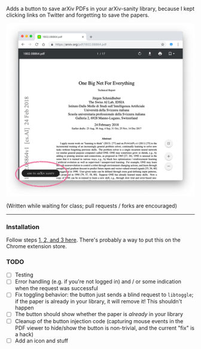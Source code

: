 Adds a button to save arXiv PDFs in your arXiv-sanity library, because I kept clicking links on Twitter and forgetting to save the papers.

![](screenshot.png)

(Written while waiting for class; pull requests / forks are encouraged)

---

### Installation

Follow steps [1, 2, and 3 here](https://developer.chrome.com/extensions/getstarted#manifest). There's probably a way to put this on the Chrome extension store.

### TODO

- [ ] Testing
- [ ] Error handling (e.g. if you're not logged in) and / or some indication when the request was successful
- [ ] Fix toggling behavior: the button just sends a blind request to `libtoggle`; if the paper is already in your library, it will remove it! This shouldn't happen
- [ ] The button should show whether the paper is *already* in your library
- [ ] Cleanup of the button injection code (capturing mouse events in the PDF viewer to hide/show the button is non-trivial, and the current "fix" is a hack)
- [ ] Add an icon and stuff